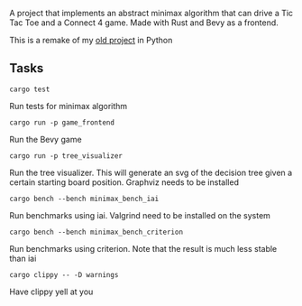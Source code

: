 A project that implements an abstract minimax algorithm that can drive a Tic Tac Toe and a Connect 4 game. Made with Rust and Bevy as a frontend.

This is a remake of my [old project](https://gitlab.com/d-bucur/tictactree) in Python

## Tasks
```
cargo test
```
Run tests for minimax algorithm

```
cargo run -p game_frontend
```
Run the Bevy game

```
cargo run -p tree_visualizer
```
Run the tree visualizer. This will generate an svg of the decision tree given a certain starting board position. Graphviz needs to be installed

```
cargo bench --bench minimax_bench_iai
```
Run benchmarks using iai. Valgrind need to be installed on the system

```
cargo bench --bench minimax_bench_criterion
```
Run benchmarks using criterion. Note that the result is much less stable than iai

```
cargo clippy -- -D warnings
```
Have clippy yell at you

